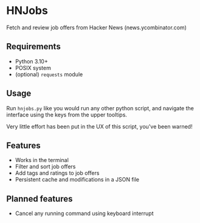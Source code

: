 # HNJobs
Fetch and review job offers from Hacker News (news.ycombinator.com)

## Requirements
- Python 3.10+
- POSIX system
- (optional) `requests` module

## Usage
Run `hnjobs.py` like you would run any other python script, and navigate the interface using the keys from the upper tooltips.

Very little effort has been put in the UX of this script, you've been warned!

## Features
- Works in the terminal
- Filter and sort job offers
- Add tags and ratings to job offers
- Persistent cache and modifications in a JSON file


## Planned features
- Cancel any running command using keyboard interrupt
